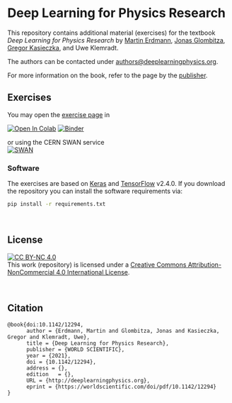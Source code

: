 
# Deep Learning for Physics Research

This repository contains additional material (exercises) for the textbook *Deep Learning for Physics Research* by
[Martin Erdmann](https://www.physik.rwth-aachen.de/user/erdmann), [Jonas Glombitza](https://www.jonas-glombitza.com/), [Gregor Kasieczka](https://www.physik.uni-hamburg.de/iexp/gruppe-kasieczka.html), and Uwe Klemradt.

The authors can be contacted under [authors@deeplearningphysics.org](mailto:authors@deeplearningphysics.org).

For more information on the book, refer to the page by the [publisher](https://worldscientific.com/worldscibooks/10.1142/12294).

## Exercises
You may open the [exercise page](http://deeplearningphysics.org) in  

  [![Open In Colab](https://colab.research.google.com/assets/colab-badge.svg)](https://colab.research.google.com/github/DeepLearningForPhysicsResearchBook/deep-learning-physics/blob/master)
  [![Binder](https://mybinder.org/badge_logo.svg)](https://mybinder.org/v2/gh/DeepLearningForPhysicsResearchBook/deep-learning-physics/HEAD)

or using the CERN SWAN service    
  [![SWAN](http://swanserver.web.cern.ch/swanserver/images/badge_swan_white_150.png)](https://cern.ch/swanserver/cgi-bin/go?projurl=https://github.com/DeepLearningForPhysicsResearchBook/deep-learning-physics.git)

### Software
The exercises are based on [Keras](https://keras.io/) and [TensorFlow](https://www.tensorflow.org/) v2.4.0.
If you download the repository you can install the software requirements via:  
```bash
pip install -r requirements.txt
```

&nbsp;
## License
[![CC BY-NC 4.0][cc-by-nc-image]][cc-by-nc]  
This work (repository) is licensed under a
[Creative Commons Attribution-NonCommercial 4.0 International License][cc-by-nc].

[cc-by-nc]: http://creativecommons.org/licenses/by-nc/4.0/
[cc-by-nc-image]: https://licensebuttons.net/l/by-nc/4.0/88x31.png
[cc-by-nc-shield]: https://img.shields.io/badge/License-CC%20BY--NC%204.0-lightgrey.svg


&nbsp;
## Citation

```
@book{doi:10.1142/12294,
	  author = {Erdmann, Martin and Glombitza, Jonas and Kasieczka, Gregor and Klemradt, Uwe},
	  title = {Deep Learning for Physics Research},
	  publisher = {WORLD SCIENTIFIC},
	  year = {2021},
	  doi = {10.1142/12294},
	  address = {},
	  edition   = {},
	  URL = {http://deeplearningphysics.org},
	  eprint = {https://worldscientific.com/doi/pdf/10.1142/12294}
}
```



